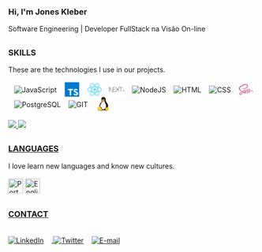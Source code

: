 <div style="display: inline-block">

### Hi, I'm Jones Kleber<br> 
  
Software Engineering | Developer FullStack na Visão On-line<br>

##

### __SKILLS__
<div style="display: inline-block" >These are the technologies I use in our projects.    
 <br><br>
&nbsp&nbsp&nbsp<img align="center" alt="JavaScript" height="30" width="30" src="https://cdn.jsdelivr.net/gh/devicons/devicon/icons/javascript/javascript-original.svg" title="JavaScript" />
&nbsp&nbsp&nbsp<img align="center" alt="TypeScript" height="30" width="30" src="https://raw.githubusercontent.com/devicons/devicon/master/icons/typescript/typescript-plain.svg" title="TypeScript" />
&nbsp&nbsp&nbsp<img align="center" alt="ReactJS" height="30" width="30" src="https://github.com/devicons/devicon/blob/master/icons/react/react-original.svg" title="ReactJS" />
&nbsp&nbsp&nbsp<img align="center" alt="NextJS" height="30" width="30" src="https://github.com/devicons/devicon/blob/master/icons/nextjs/nextjs-original-wordmark.svg" title="NextJS" />
&nbsp&nbsp&nbsp<img align="center" alt="NodeJS" height="30" width="30" src="https://cdn.jsdelivr.net/gh/devicons/devicon/icons/nodejs/nodejs-original.svg" title="NodeJS" />
&nbsp&nbsp&nbsp<img align="center" alt="HTML" height="30" width="30" src="https://cdn.jsdelivr.net/gh/devicons/devicon/icons/html5/html5-original.svg" title="HTML5" />
&nbsp&nbsp&nbsp<img align="center" alt="CSS" height="30" width="30" src="https://cdn.jsdelivr.net/gh/devicons/devicon/icons/css3/css3-original.svg" title="CSS3" />
&nbsp&nbsp&nbsp<img align="center" alt="SCSS" height="30" width="30" src="https://github.com/devicons/devicon/blob/master/icons/sass/sass-original.svg" title="SCSS" />  
&nbsp&nbsp&nbsp<img align="center" alt="PostgreSQL" height="30" width="30" src="https://cdn.jsdelivr.net/gh/devicons/devicon/icons/postgresql/postgresql-original.svg" title="PostgreSQL" />
&nbsp&nbsp&nbsp<img align="center" alt="GIT" height="30" width="30" src="https://cdn.jsdelivr.net/gh/devicons/devicon/icons/git/git-original.svg"" title="Git" />
&nbsp&nbsp&nbsp<img align="center" alt="LINUX" height="30" width="30" src="https://github.com/devicons/devicon/blob/master/icons/linux/linux-original.svg"" title="Linux" />
<div><br>
  
<div align="left">
  <a href="https://github.com/joneskleber">
  <img height="180em" src="https://github-readme-stats.vercel.app/api?username=joneskleber&show_icons=true&theme=dark&include_all_commits=true&count_private=true"/>
  <img height="180em" src="https://github-readme-stats.vercel.app/api/top-langs/?username=joneskleber&layout=compact&langs_count=7&theme=dark"/>
</div>
  

##
  
### __LANGUAGES__
</div>
<div style="display: inline-block">I love learn new languages and know new cultures.<br><br>
<img src="https://img.icons8.com/color/48/000000/brazil-circular.png" height="30" width="30" title="Português"/>
<img src="https://img.icons8.com/color/48/000000/usa-circular.png" height="30" width="30" title="English"/>
</div>
  
##
  
### __CONTACT__
  </div>
<div><br>
<a href="https://www.linkedin.com/in/joneskleber/" target="_blank"> <img align="center" alt="LinkedIn" src="https://img.shields.io/badge/LinkedIn-0077B5?style=for-the-badge&logo=linkedin&logoColor=white" title="LinkedIn" /></a>
&nbsp&nbsp&nbsp<a href="https://twitter.com/JonesKleber3" target="_blank"> <img align="center" alt="Twitter" src="https://img.shields.io/badge/Twitter-%231877F2.svg?&style=for-the-badge&logo=twitter&logoColor=white" title="Twitter" /></a>
&nbsp&nbsp&nbsp<a href="mailto:visao@visao-ol.com.br"><img align="center" alt="E-mail" src="https://img.shields.io/badge/email-D14836?style=for-the-badge&logo=gmail&logoColor=white" title="E-mail" /></a>  
  
</div>
